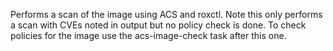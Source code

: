 Performs a scan of the image using ACS and roxctl. Note this only performs a scan
with CVEs noted in output but no policy check is done. To check policies for the image
use the acs-image-check task after this one.